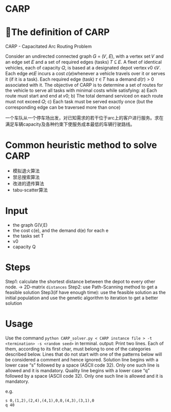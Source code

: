 # CARP
# The definition of CARP
CARP - Capacitated Arc Routing Problem

Consider an undirected connected graph 𝐺 = (𝑉, 𝐸), with a vertex set 𝑉 and an edge set 𝐸 and a set of required edges (tasks) 𝑇 ⊆ 𝐸. 
A fleet of identical vehicles, each of capacity 𝑄, is based at a designated depot vertex 𝑣0 ∈𝑉. Each edge 𝑒∈𝐸 incurs a cost 𝑐(𝑒)whenever a vehicle travels over it or serves it (if it is a task). Each required edge (task) 𝜏 ∈ 𝑇 has a demand 𝑑(𝜏) > 0 associated with it.
The objective of CARP is to determine a set of routes for the vehicle to serve all tasks with minimal costs while satisfying:
    a) Each route must start and end at 𝑣0; 
    b) The total demand serviced on each route must not exceed 𝑄;
    c) Each task must be served exactly once (but the corresponding edge can be traversed more than once)

一个车队从一个停车场出发，对已知需求的若干位于arc上的客户进行服务。求在满足车辆capacity及各种约束下使服务成本最低的车辆行驶路线。

# Common heuristic method to solve CARP
- 模拟退火算法
- 禁忌搜索算法
- 改进的遗传算法
- tabu-scatter算法

# Input
- the graph G(V,E)
- the cost c(e), and the demand d(e) for each e
- the tasks set T
- v0
- capacity Q


# Steps
Step1: calculate the shortest distance between the depot to every other node. -> 2D-matrix `distances`
Step2: use Path-Scanning method to get a feasible solution
Step3(if have enough time): use the feasible solution as the initial population and use the genetic algorithm to iteration to get a better solution

# Usage
Use the command `python CARP_solver.py < CARP instance file > -t <termination> -s <random seed>` in terminal. 
output: 
Print two lines. Each of them, according to its first char, must belong to one of the categories described below. Lines that do not start with one of the patterns below will be considered a comment and hence ignored.
Solution line begins with a lower case “s” followed by a space (ASCII code 32). Only one such line is allowed and it is mandatory.
Quality line begins with a lower case “q” followed by a space (ASCII code 32). Only one such line is allowed and it is mandatory.

e.g.
```
s 0,(1,2),(2,4),(4,1),0,0,(4,3),(3,1),0
q 40
```


